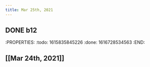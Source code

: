 ```yaml
---
title: Mar 25th, 2021
---
```


## DONE b12
:PROPERTIES:
:todo: 1615835845226
:done: 1616728534563
:END:
## [[Mar 24th, 2021]]
